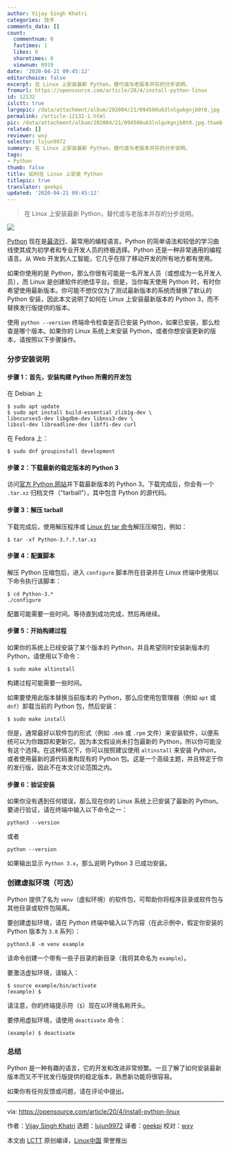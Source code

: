 ```yaml
---
author: Vijay Singh Khatri
categories: 技术
comments_data: []
count:
  commentnum: 0
  favtimes: 1
  likes: 0
  sharetimes: 0
  viewnum: 6919
date: '2020-04-21 09:45:12'
editorchoice: false
excerpt: 在 Linux 上安装最新 Python，替代或与老版本并存的分步说明。
fromurl: https://opensource.com/article/20/4/install-python-linux
id: 12132
islctt: true
largepic: /data/attachment/album/202004/21/094500u63lnlgukgnjb0t0.jpg
permalink: /article-12132-1.html
pic: /data/attachment/album/202004/21/094500u63lnlgukgnjb0t0.jpg.thumb.jpg
related: []
reviewer: wxy
selector: lujun9972
summary: 在 Linux 上安装最新 Python，替代或与老版本并存的分步说明。
tags:
- Python
thumb: false
title: 如何在 Linux 上安装 Python
titlepic: true
translator: geekpi
updated: '2020-04-21 09:45:12'
---
```



> 
> 在 Linux 上安装最新 Python，替代或与老版本并存的分步说明。
> 
> 
> 


![](/data/attachment/album/202004/21/094500u63lnlgukgnjb0t0.jpg)


[Python](https://www.python.org/) 现在是[最流行](http://pypl.github.io/PYPL.html)、最常用的编程语言。Python 的简单语法和较低的学习曲线使其成为初学者和专业开发人员的终极选择。Python 还是一种非常通用的编程语言。从 Web 开发到人工智能，它几乎在除了移动开发的所有地方都有使用。


如果你使用的是 Python，那么你很有可能是一名开发人员（或想成为一名开发人员），而 Linux 是创建软件的绝佳平台。但是，当你每天使用 Python 时，有时你希望使用最新版本。你可能不想仅仅为了测试最新版本的系统而替换了默认的 Python 安装，因此本文说明了如何在 Linux 上安装最新版本的 Python 3，而不替换发行版提供的版本。


使用 `python --version` 终端命令检查是否已安装 Python，如果已安装，那么检查是哪个版本。如果你的 Linux 系统上未安装 Python，或者你想安装更新的版本，请按照以下步骤操作。


### 分步安装说明


#### 步骤 1：首先，安装构建 Python 所需的开发包


在 Debian 上



```
$ sudo apt update
$ sudo apt install build-essential zlib1g-dev \
libncurses5-dev libgdbm-dev libnss3-dev \
libssl-dev libreadline-dev libffi-dev curl
```

在 Fedora 上：



```
$ sudo dnf groupinstall development
```

#### 步骤 2：下载最新的稳定版本的 Python 3


访问[官方 Python 网站](http://python.org)并下载最新版本的 Python 3。下载完成后，你会有一个 `.tar.xz` 归档文件（“tarball”），其中包含 Python 的源代码。


#### 步骤 3：解压 tarball


下载完成后，使用解压程序或 [Linux 的 tar 命令](https://opensource.com/article/17/7/how-unzip-targz-file)解压压缩包，例如：



```
$ tar -xf Python-3.?.?.tar.xz
```

#### 步骤 4：配置脚本


解压 Python 压缩包后，进入 `configure` 脚本所在目录并在 Linux 终端中使用以下命令执行该脚本：



```
$ cd Python-3.*
./configure
```

配置可能需要一些时间。等待直到成功完成，然后再继续。


#### 步骤 5：开始构建过程


如果你的系统上已经安装了某个版本的 Python，并且希望同时安装新版本的 Python，请使用以下命令：



```
$ sudo make altinstall
```

构建过程可能需要一些时间。


如果要使用此版本替换当前版本的 Python，那么应使用包管理器（例如 `apt` 或 `dnf`）卸载当前的 Python 包，然后安装：



```
$ sudo make install
```

但是，通常最好以软件包的形式（例如 `.deb` 或 `.rpm` 文件）来安装软件，以便系统可以为你跟踪和更新它。因为本文假设尚未打包最新的 Python，所以你可能没有这个选择。在这种情况下，你可以按照建议使用 `altinstall` 来安装 Python，或者使用最新的源代码重构现有的 Python 包。这是一个高级主题，并且特定于你的发行版，因此不在本文讨论范围之内。


#### 步骤 6：验证安装


如果你没有遇到任何错误，那么现在你的 Linux 系统上已安装了最新的 Python。要进行验证，请在终端中输入以下命令之一：



```
python3 --version
```

或者



```
python --version
```

如果输出显示 `Python 3.x`，那么说明 Python 3 已成功安装。


### 创建虚拟环境（可选）


Python 提供了名为 `venv`（虚拟环境）的软件包，可帮助你将程序目录或软件包与其他目录或软件包隔离。


要创建虚拟环境，请在 Python 终端中输入以下内容（在此示例中，假定你安装的 Python 版本为 `3.8` 系列）：



```
python3.8 -m venv example
```

该命令创建一个带有一些子目录的新目录（我将其命名为 `example`）。


要激活虚拟环境，请输入：



```
$ source example/bin/activate
(example) $
```

请注意，你的终端提示符（`$`）现在以环境名称开头。


要停用虚拟环境，请使用 `deactivate` 命令：



```
(example) $ deactivate
```

### 总结


Python 是一种有趣的语言，它的开发和改进非常频繁。一旦了解了如何安装最新版本而又不干扰发行版提供的稳定版本，熟悉新功能将很容易。


如果你有任何反馈或问题，请在评论中提出。




---


via: <https://opensource.com/article/20/4/install-python-linux>


作者：[Vijay Singh Khatri](https://opensource.com/users/vijaytechnicalauthor) 选题：[lujun9972](https://github.com/lujun9972) 译者：[geekpi](https://github.com/geekpi) 校对：[wxy](https://github.com/wxy)


本文由 [LCTT](https://github.com/LCTT/TranslateProject) 原创编译，[Linux中国](https://linux.cn/) 荣誉推出